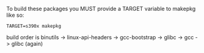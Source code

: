 To build these packages you MUST provide a TARGET variable to makepkg like so:

`TARGET=s390x makepkg`

build order is binutils -> linux-api-headers -> gcc-bootstrap -> glibc -> gcc -> glibc (again)
